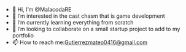 - 👋 Hi, I’m @MalacodaRE
- 👀 I’m interested in the cast chasm that is game development 
- 🌱 I’m currently learning everything from scratch
- 💞️ I’m looking to collaborate on a small startup project to add to my portfolio 
- 📫 How to reach me:Gutierrezmateo0416@gmail.com 

<!---
MalacodaRE/MalacodaRE is a ✨ special ✨ repository because its `README.md` (this file) appears on your GitHub profile.
You can click the Preview link to take a look at your changes.
--->
